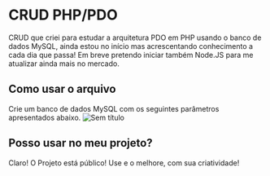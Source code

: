 # CRUD PHP/PDO
CRUD que criei para estudar a arquitetura PDO em PHP usando o banco de dados MySQL, ainda estou no início mas acrescentando conhecimento a cada dia que passa! Em breve pretendo iniciar também Node.JS para me atualizar ainda mais no mercado.<br>

## **Como usar o arquivo**
Crie um banco de dados MySQL com os seguintes parâmetros apresentados abaixo.
![Sem título](https://user-images.githubusercontent.com/73872086/127439761-14fbb366-8a2d-4be2-a4bc-13a4e2e57418.png)
## **Posso usar no meu projeto?**
Claro! O Projeto está público! Use e o melhore, com sua criatividade!



